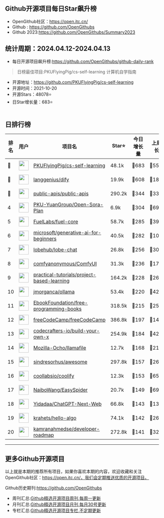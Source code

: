 ## Github开源项目每日Star飙升榜

- OpenGithub社区：https://open.itc.cn/
- Github : https://github.com/OpenGithubs
- Github 2023:https://github.com/OpenGithubs/Summary2023

## 统计周期：2024.04.12-2024.04.13

- 每日开源项目飙升榜:https://github.com/OpenGithubs/github-daily-rank



> 日榜最佳项目:PKUFlyingPig/cs-self-learning  计算机自学指南

- 开源地址：https://github.com/PKUFlyingPig/cs-self-learning
- 开源时间：2021-10-20
- 开源Stars：48078⭐
- 日Star增长量：683⭐

![]()


## 日排行榜

| 排名        |  用户     |  项目名          | Star⭐          | 今日增长量     | 上周增长量      |  开源时间   |
|------------|------------|---------------|---------------- |--------------|----------------|------------|
| 🥇 | <img src="https://avatars.githubusercontent.com/u/60659728?u=6d9732dc87e3cf8d6952b25499519c2c3f289680&v=4" alt="" size="32" height="32" width="32" data-view-component="true" class="avatar circle"> | [PKUFlyingPig/cs-self-learning](https://github.com/PKUFlyingPig/cs-self-learning)| 48.1k  | 🔺683| 🔺5515 | 2021-10-20 |
| 🥈 | <img src="https://avatars.githubusercontent.com/u/127165244?v=4" alt="" size="32" height="32" width="32" data-view-component="true" class="avatar circle"> | [langgenius/dify](https://github.com/langgenius/dify)| 19.9k  | 🔺608| 🔺1877 | 2023-04-12 |
| 🥉 | <img src="https://avatars.githubusercontent.com/u/51121562?v=4" alt="" size="32" height="32" width="32" data-view-component="true" class="avatar circle"> | [public-apis/public-apis](https://github.com/public-apis/public-apis)| 290.2k  | 🔺344| 🔺3310 | 2016-03-21 |
| 4 | <img src="https://avatars.githubusercontent.com/u/135824553?v=4" alt="" size="32" height="32" width="32" data-view-component="true" class="avatar circle"> | [PKU-YuanGroup/Open-Sora-Plan](https://github.com/PKU-YuanGroup/Open-Sora-Plan)| 6.9k  | 🔺304| 🔺699 | 2024-02-20 |
| 5 | <img src="https://avatars.githubusercontent.com/u/55993183?v=4" alt="" size="32" height="32" width="32" data-view-component="true" class="avatar circle"> | [FuelLabs/fuel-core](https://github.com/FuelLabs/fuel-core)| 58.7k  | 🔺285| 🔺3945 | 2020-08-28 |
| 6 | <img src="https://avatars.githubusercontent.com/u/6154722?v=4" alt="" size="32" height="32" width="32" data-view-component="true" class="avatar circle"> | [microsoft/generative-ai-for-beginners](https://github.com/microsoft/generative-ai-for-beginners)| 40.5k  | 🔺282| 🔺10005 | 2023-06-20 |
| 7 | <img src="https://avatars.githubusercontent.com/u/131470832?v=4" alt="" size="32" height="32" width="32" data-view-component="true" class="avatar circle"> | [lobehub/lobe-chat](https://github.com/lobehub/lobe-chat)| 26.8k  | 🔺256| 🔺3029 | 2023-05-21 |
| 8 | <img src="https://avatars.githubusercontent.com/u/121283862?u=00e0967075548ed41bd53ed0eacd34ac42d8cef0&v=4" alt="" size="32" height="32" width="32" data-view-component="true" class="avatar circle"> | [comfyanonymous/ComfyUI](https://github.com/comfyanonymous/ComfyUI)| 31.3k  | 🔺236| 🔺1792 | 2023-01-17 |
| 9 | <img src="https://avatars.githubusercontent.com/u/89421154?v=4" alt="" size="32" height="32" width="32" data-view-component="true" class="avatar circle"> | [practical-tutorials/project-based-learning](https://github.com/practical-tutorials/project-based-learning)| 164.2k  | 🔺228| 🔺2632 | 2017-04-12 |
| 10 | <img src="https://avatars.githubusercontent.com/u/151674099?v=4" alt="" size="32" height="32" width="32" data-view-component="true" class="avatar circle"> | [jmorganca/ollama](https://github.com/jmorganca/ollama)| 53.4k  | 🔺220| 🔺4293 | 2023-06-27 |
| 11 | <img src="https://avatars.githubusercontent.com/u/14127308?v=4" alt="" size="32" height="32" width="32" data-view-component="true" class="avatar circle"> | [EbookFoundation/free-programming-books](https://github.com/EbookFoundation/free-programming-books)| 318.5k  | 🔺215| 🔺2572 | 2013-10-11 |
| 12 | <img src="https://avatars.githubusercontent.com/u/9892522?v=4" alt="" size="32" height="32" width="32" data-view-component="true" class="avatar circle"> | [freeCodeCamp/freeCodeCamp](https://github.com/freeCodeCamp/freeCodeCamp)| 386.8k  | 🔺197| 🔺1438 | 2014-12-25 |
| 13 | <img src="https://avatars.githubusercontent.com/u/58904235?v=4" alt="" size="32" height="32" width="32" data-view-component="true" class="avatar circle"> | [codecrafters-io/build-your-own-x](https://github.com/codecrafters-io/build-your-own-x)| 254.9k  | 🔺184| 🔺4299 | 2018-05-09 |
| 14 | <img src="https://avatars.githubusercontent.com/u/117940224?v=4" alt="" size="32" height="32" width="32" data-view-component="true" class="avatar circle"> | [Mozilla-Ocho/llamafile](https://github.com/Mozilla-Ocho/llamafile)| 12.7k  | 🔺168| 🔺2166 | 2023-09-11 |
| 15 | <img src="https://avatars.githubusercontent.com/u/170270?u=34acd557a042ac478d273a4621570cadb6b0bd89&v=4" alt="" size="32" height="32" width="32" data-view-component="true" class="avatar circle"> | [sindresorhus/awesome](https://github.com/sindresorhus/awesome)| 297.8k  | 🔺157| 🔺2665 | 2014-07-11 |
| 16 | <img src="https://avatars.githubusercontent.com/u/60715044?v=4" alt="" size="32" height="32" width="32" data-view-component="true" class="avatar circle"> | [coollabsio/coolify](https://github.com/coollabsio/coolify)| 12.3k  | 🔺153| 🔺650 | 2021-01-26 |
| 17 | <img src="https://avatars.githubusercontent.com/u/30287768?u=430d71312cd7b74533c807b08d7211a6e25d4edd&v=4" alt="" size="32" height="32" width="32" data-view-component="true" class="avatar circle"> | [NaiboWang/EasySpider](https://github.com/NaiboWang/EasySpider)| 20.7k  | 🔺149| 🔺691 | 2020-07-18 |
| 18 | <img src="https://avatars.githubusercontent.com/u/153288546?v=4" alt="" size="32" height="32" width="32" data-view-component="true" class="avatar circle"> | [Yidadaa/ChatGPT-Next-Web](https://github.com/Yidadaa/ChatGPT-Next-Web)| 66.8k  | 🔺143| 🔺1389 | 2023-03-11 |
| 19 | <img src="https://avatars.githubusercontent.com/u/26993056?u=12c6a8ef18768abc773c64a56a56c0fd67241ed2&v=4" alt="" size="32" height="32" width="32" data-view-component="true" class="avatar circle"> | [krahets/hello-algo](https://github.com/krahets/hello-algo)| 74.1k  | 🔺142| 🔺2650 | 2022-11-04 |
| 20 | <img src="https://avatars.githubusercontent.com/u/4921183?u=d6ed3573fc67b699e0c3bc2c7e1fb82c98c40dec&v=4" alt="" size="32" height="32" width="32" data-view-component="true" class="avatar circle"> | [kamranahmedse/developer-roadmap](https://github.com/kamranahmedse/developer-roadmap)| 272.8k  | 🔺141| 🔺3282 | 2017-03-15 |

---
## 更多Github开源项目

以上就是本期的推荐所有项目，如果你喜欢本期的内容，欢迎收藏和关注OpenGithub社区：https://open.itc.cn/，我们会定期推送优质的开源项目。

Github历史期刊:https://github.com/OpenGithubs
- 周刊汇总:[Github精选开源项目周刊,每周一更新](https://github.com/OpenGithubs/weekly)
- 月刊汇总:[Github精选开源项目月刊,每月30号更新](https://github.com/OpenGithubs/monthly)
- 专栏汇总:[Github精选开源项目专栏,不定期更新](https://github.com/OpenGithubs/selectedColumn)
